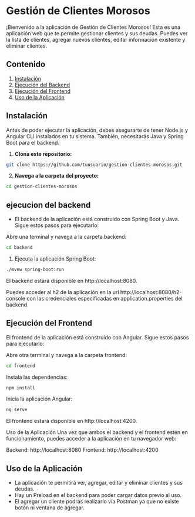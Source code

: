 # Gestión de Clientes Morosos

¡Bienvenido a la aplicación de Gestión de Clientes Morosos! Esta es una aplicación web que te permite gestionar clientes y sus deudas. Puedes ver la lista de clientes, agregar nuevos clientes, editar información existente y eliminar clientes.

## Contenido

1. [Instalación](#instalación)
2. [Ejecución del Backend](#ejecución-del-backend)
3. [Ejecución del Frontend](#ejecución-del-frontend)
4. [Uso de la Aplicación](#uso-de-la-aplicación)

## Instalación

Antes de poder ejecutar la aplicación, debes asegurarte de tener Node.js y Angular CLI instalados en tu sistema. También, necesitarás Java y Spring Boot para el backend.

1. **Clona este repositorio:**

  ```bash
  git clone https://github.com/tuusuario/gestion-clientes-morosos.git
  ```

   
2. **Navega a la carpeta del proyecto:**

  ```bash
  cd gestion-clientes-morosos
  ```
## ejecucion del backend
- El backend de la aplicación está construido con Spring Boot y Java. Sigue estos pasos para ejecutarlo:

Abre una terminal y navega a la carpeta backend:

  ```bash
  cd backend
  ```
1. Ejecuta la aplicación Spring Boot:

```bash
./mvnw spring-boot:run
```
El backend estará disponible en http://localhost:8080.

Puedes acceder al h2 de la aplicación en la url http://localhost:8080/h2-console con las credenciales especificadas en application.properties del backend.

## Ejecución del Frontend
El frontend de la aplicación está construido con Angular. Sigue estos pasos para ejecutarlo:

Abre otra terminal y navega a la carpeta frontend:

```bash
cd frontend
```
Instala las dependencias:

```bash
npm install
```
Inicia la aplicación Angular:

```bash
ng serve
```
El frontend estará disponible en http://localhost:4200.

Uso de la Aplicación
Una vez que ambos el backend y el frontend estén en funcionamiento, puedes acceder a la aplicación en tu navegador web:

Backend: http://localhost:8080
Frontend: http://localhost:4200

## Uso de la Aplicación
-  La aplicación te permitirá ver, agregar, editar y eliminar clientes y sus deudas.
-  Hay un Preload en el backend para poder cargar datos previo al uso.
-  El agregar un cliente podrás realizarlo vía Postman ya que no existe botón ni ventana de agregar. 
